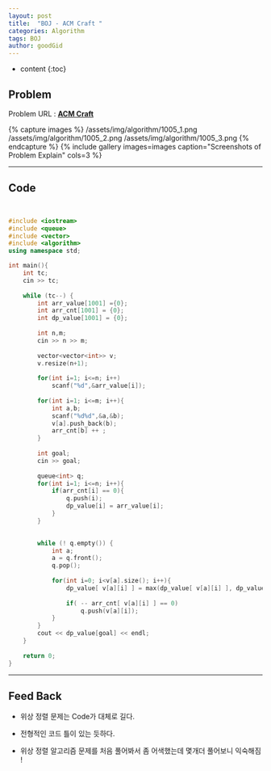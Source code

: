 ```yaml
---
layout: post
title:  "BOJ - ACM Craft "
categories: Algorithm
tags: BOJ
author: goodGid
---
```

* content
{:toc}


## Problem
Problem URL : **[ACM Craft](https://www.acmicpc.net/problem/1005)**

{% capture images %}
    /assets/img/algorithm/1005_1.png
    /assets/img/algorithm/1005_2.png
    /assets/img/algorithm/1005_3.png
{% endcapture %}
{% include gallery images=images caption="Screenshots of Problem Explain" cols=3 %}

---

## Code
``` cpp


#include <iostream>
#include <queue>
#include <vector>
#include <algorithm>
using namespace std;

int main(){
    int tc;
    cin >> tc;
    
    while (tc--) {
        int arr_value[1001] ={0};
        int arr_cnt[1001] = {0};
        int dp_value[1001] = {0};
        
        int n,m;
        cin >> n >> m;
        
        vector<vector<int>> v;
        v.resize(n+1);
        
        for(int i=1; i<=n; i++)
            scanf("%d",&arr_value[i]);
        
        for(int i=1; i<=m; i++){
            int a,b;
            scanf("%d%d",&a,&b);
            v[a].push_back(b);
            arr_cnt[b] ++ ;
        }
        
        int goal;
        cin >> goal;
        
        queue<int> q;
        for(int i=1; i<=n; i++){
            if(arr_cnt[i] == 0){
                q.push(i);
                dp_value[i] = arr_value[i];
            }
        }

        
        while (! q.empty()) {
            int a;
            a = q.front();
            q.pop();
            
            for(int i=0; i<v[a].size(); i++){
                dp_value[ v[a][i] ] = max(dp_value[ v[a][i] ], dp_value[a] + arr_value[v[a][i]]);
                
                if( -- arr_cnt[ v[a][i] ] == 0)
                    q.push(v[a][i]);
            }
        }
        cout << dp_value[goal] << endl;
    }
    
    return 0;
}

```

---

## Feed Back 
* 위상 정렬 문제는 Code가 대체로 길다. 

* 전형적인 코드 틀이 있는 듯하다.

* 위상 정렬 알고리즘 문제를 처음 풀어봐서 좀 어색했는데 몇개더 풀어보니 익숙해짐 ! 
